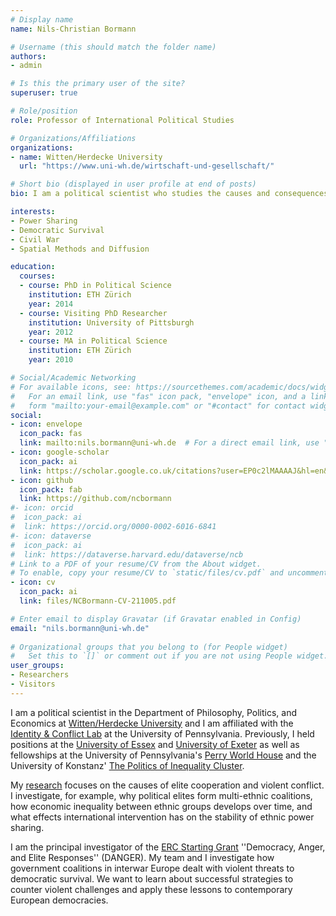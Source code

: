 ```yaml
---
# Display name
name: Nils-Christian Bormann

# Username (this should match the folder name)
authors:
- admin

# Is this the primary user of the site?
superuser: true

# Role/position
role: Professor of International Political Studies

# Organizations/Affiliations
organizations:
- name: Witten/Herdecke University
  url: "https://www.uni-wh.de/wirtschaft-und-gesellschaft/"

# Short bio (displayed in user profile at end of posts)
bio: I am a political scientist who studies the causes and consequences of elite power sharing, civil wars, and threats to democratic survival.

interests:
- Power Sharing
- Democratic Survival
- Civil War
- Spatial Methods and Diffusion

education:
  courses:
  - course: PhD in Political Science
    institution: ETH Zürich
    year: 2014
  - course: Visiting PhD Researcher
    institution: University of Pittsburgh
    year: 2012
  - course: MA in Political Science
    institution: ETH Zürich
    year: 2010

# Social/Academic Networking
# For available icons, see: https://sourcethemes.com/academic/docs/widgets/#icons
#   For an email link, use "fas" icon pack, "envelope" icon, and a link in the
#   form "mailto:your-email@example.com" or "#contact" for contact widget.
social:
- icon: envelope
  icon_pack: fas
  link: mailto:nils.bormann@uni-wh.de  # For a direct email link, use "mailto:test@example.org".
- icon: google-scholar
  icon_pack: ai
  link: https://scholar.google.co.uk/citations?user=EP0c2lMAAAAJ&hl=en&oi=ao
- icon: github
  icon_pack: fab
  link: https://github.com/ncbormann
#- icon: orcid
#  icon_pack: ai
#  link: https://orcid.org/0000-0002-6016-6841  
#- icon: dataverse
#  icon_pack: ai
#  link: https://dataverse.harvard.edu/dataverse/ncb  
# Link to a PDF of your resume/CV from the About widget.
# To enable, copy your resume/CV to `static/files/cv.pdf` and uncomment the lines below.  
- icon: cv
  icon_pack: ai
  link: files/NCBormann-CV-211005.pdf

# Enter email to display Gravatar (if Gravatar enabled in Config)
email: "nils.bormann@uni-wh.de"
  
# Organizational groups that you belong to (for People widget)
#   Set this to `[]` or comment out if you are not using People widget.  
user_groups:
- Researchers
- Visitors
---
```


I am a political scientist in the Department of Philosophy, Politics, and Economics at [Witten/Herdecke University](https://www.uni-wh.de/wirtschaft-und-gesellschaft/) and I am affiliated with the [Identity & Conflict Lab](https://web.sas.upenn.edu/pic-lab/) at the University of Pennsylvania. Previously, I held positions at the [University of Essex](https://www.essex.ac.uk/departments/government) and [University of Exeter](https://socialsciences.exeter.ac.uk/politics/) as well as fellowships at the University of Pennsylvania's [Perry World House](https://global.upenn.edu/perryworldhouse/about-perry-world-house) and the University of Konstanz' [The Politics of Inequality Cluster](https://www.exc.uni-konstanz.de/en/inequality/about-us/).

My [research](https://www.uni-wh.de/en/uwh-international/university/faculty-of-management-economics-and-society/department-of-philosophy-politics-and-economics/chair-of-international-political-studies/) focuses on the causes of elite cooperation and violent conflict. I investigate, for example, why political elites form multi-ethnic coalitions, how economic inequality between ethnic groups develops over time, and what effects international intervention has on the stability of ethnic power sharing.

I am the principal investigator of the [ERC Starting Grant](https://erc.europa.eu/news/StG-recipients-2020) ''Democracy, Anger, and Elite Responses'' (DANGER). My team and I investigate how government coalitions in interwar Europe dealt with violent threats to democratic survival. We want to learn about successful strategies to counter violent challenges and apply these lessons to contemporary European democracies.






